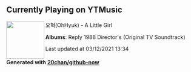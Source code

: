 ## Currently Playing on YTMusic

[<img align="left" width="100" src="https://lh3.googleusercontent.com/JHFaFwvTWgIekp9w1FNNK0nPb-PAx4SLnPavg8Sz_X8znOiAkV80eQFS8bF3XPrlzbjxp1N5XbOPPKM">](https://music.youtube.com/watch?v=aLX3b3j6z3g)

오혁(OhHyuk) - A Little Girl

**Albums**: Reply 1988 Director's (Original TV Soundtrack)

Last updated at 03/12/2021 13:34

#### Generated with [20chan/github-now](https://github.com/20chan/github-now)


<!--
**20chan/20chan** is a ✨ _special_ ✨ repository because its `README.md` (this file) appears on your GitHub profile.

Here are some ideas to get you started:

- 🔭 I’m currently working on ...
- 🌱 I’m currently learning ...
- 👯 I’m looking to collaborate on ...
- 🤔 I’m looking for help with ...
- 💬 Ask me about ...
- 📫 How to reach me: ...
- 😄 Pronouns: ...
- ⚡ Fun fact: ...
-->

